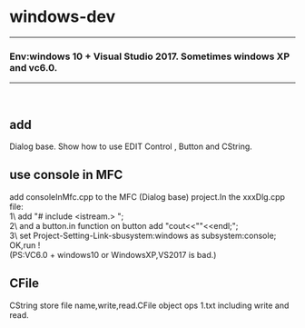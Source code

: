 #  windows-dev

----
### Env:windows 10 + Visual Studio 2017. Sometimes windows XP and vc6.0. 

---

 
## add 
Dialog base. Show how to use EDIT Control , Button and CString.
 
## use console in MFC 
add consoleInMfc.cpp to the MFC (Dialog base) project.In the xxxDlg.cpp file:    
1\ add "# include <istream.> ";   
2\ and a button.in function on button add "cout<<""<<endl;";   
3\ set Project-Setting-Link-sbusystem:windows as subsystem:console;   
OK,run !   
(PS:VC6.0 + windows10 or WindowsXP,VS2017 is bad.)

## CFile
CString store file name,write,read.CFile object ops 1.txt including write and read.


